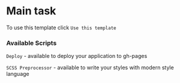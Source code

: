 # Main task

To use this template click `Use this template`

### Available Scripts

`Deploy` - available to deploy your application to gh-pages

`SCSS Preprocessor` - available to write your styles with modern style language
